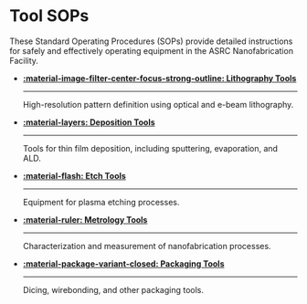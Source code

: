 # Tool SOPs

These Standard Operating Procedures (SOPs) provide detailed instructions for safely and effectively operating equipment in the ASRC Nanofabrication Facility.

<div class="grid cards" markdown>

-   __[:material-image-filter-center-focus-strong-outline: Lithography Tools](lithography/)__

    ---
    
    High-resolution pattern definition using optical and e-beam lithography.

-   __[:material-layers: Deposition Tools](deposition/)__

    ---
    
    Tools for thin film deposition, including sputtering, evaporation, and ALD.

-   __[:material-flash: Etch Tools](etch/)__

    ---

    Equipment for plasma etching processes.



-   __[:material-ruler: Metrology Tools](metrology/)__

    ---

    Characterization and measurement of nanofabrication processes.

-   __[:material-package-variant-closed: Packaging Tools](packaging/)__

    ---

    Dicing, wirebonding, and other packaging tools.

</div>